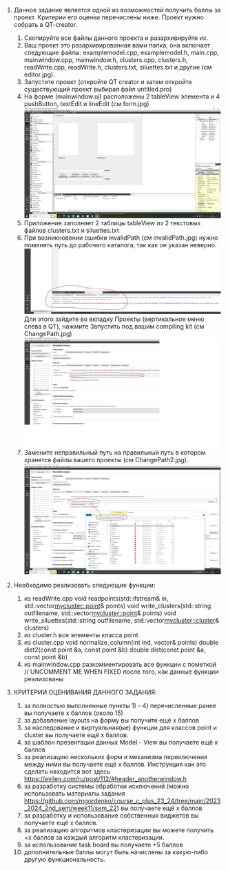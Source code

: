 1. Данное задание является одной из возможностей получить баллы за проект. Критерии его оценки перечислены ниже. 
Проект нужно собрать в QT-creator.
    1) Скопируйте все файлы данного проекта и разархивируйте их.
    3) Ваш проект это разархивированная вами папка, она включает следующие файлы: examplemodel.cpp, examplemodel.h, main.cpp, mainwindow.cpp, mainwindow.h, clusters.cpp, clusters.h, readWrite.cpp, readWrite.h, clusters.txt, siluettes.txt и другие (см editor.jpg).
    4) Запустите проект (откройте QT creator и затем откройте существующий проект выбирая файл untitled.pro)
    5) На форме (mainwindow.ui) расположены 2 tableView элемента и 4 pushButton, textEdit и lineEdit (см form.jpg)
![form](https://github.com/marymex/projectTask/blob/master/form.jpg)
    6) Приложение заполняет 2 таблицы tableView из 2 текстовых файлов clusters.txt и siluettes.txt
    7) При возникновении ошибки invalidPath (см invalidPath.jpg) нужно поменять путь до рабочего каталога, так как он указан неверно. 
![invalidPath](https://github.com/marymex/projectTask/blob/master/invalidPath.jpg)
    Для этого зайдите во вкладку Проекты (вертикальное меню слева в QT), нажмите Запустить под вашим compiling kit (см ChangePath.jpg)
![changePath](https://github.com/marymex/projectTask/blob/master/changePath.jpg)
    8) Замените неправильный путь на правильный путь в котором хранятся файлы вашего проекты (см ChangePath2.jpg).
![changePath2](https://github.com/marymex/projectTask/blob/master/changePath2.jpg)
  
2. Необходимо реализовать следующие функции:
    1) из readWrite.cpp
     void readpoints(std::ifstream& in, std::vector<mycluster::point>& points)
     void write_clusters(std::string outfilename, std::vector<mycluster::point>& points)
     void write_siluettes(std::string outfilename, std::vector<mycluster::cluster>& clusters)
    2) из cluster.h
     все элементы класса point
    3) из cluster.cpp
     void normalize_column(int ind, vector<point>& points)
     double dist2(const point &a, const point &b)
     double dist(const point &a, const point &b)
    4) из mainwindow.cpp
     разкомментировать все функции с пометкой //  UNCOMMENT ME WHEN FIXED после того, как данные функции реализованы


3. КРИТЕРИИ ОЦЕНИВАНИЯ ДАННОГО ЗАДАНИЯ:

    1) за полностью выполненные пункты 1) - 4) перечисленные ранее вы получаете x баллов (около 15)
    2) за добавление layouts на форму вы получите ещё x баллов
    4) за наследование и виртуальная(ые) функции для классов point и cluster вы получаете ещё x баллов.
    5) за шаблон презентации данных Model - View вы получаете ещё x баллов
    6) за реализацию нескольких форм и механизма переключения между ними вы получаете ещё x баллов. Инструкция как это сделать находится вот здесь https://evileg.com/ru/post/112/#header_anotherwindow.h
    7) за разработку системы обработки исключений (можно использовать материалы задания https://github.com/mgordenko/course_c_plus_23_24/tree/main/2023_2024_2nd_sem/week11/sem_22) вы получаете ещё x баллов
    8) за разработку и использование собственных виджетов вы получаете ещё x баллов.
    9) за реализацию алгоритмов кластеризации вы можете получить +x баллов за каждый алгоритм кластеризации.
    10) за использование task board вы получаете +5 баллов
    11) дополнительные баллы могут быть начислены за какую-либо другую функциональность. 


